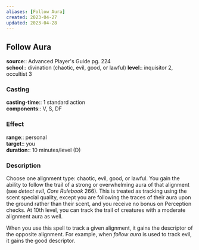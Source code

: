 ```yaml
---
aliases: [Follow Aura]
created: 2023-04-27
updated: 2023-04-28
---
```


## Follow Aura

**source**:: Advanced Player's Guide pg. 224  
**school**:: divination (chaotic, evil, good, or lawful)
**level**:: inquisitor 2, occultist 3

### Casting

**casting-time**:: 1 standard action  
**components**:: V, S, DF

### Effect

**range**:: personal  
**target**:: you  
**duration**:: 10 minutes/level (D)

### Description

Choose one alignment type: chaotic, evil, good, or lawful. You gain the ability to follow the trail of a strong or overwhelming aura of that alignment (see *detect evil*, *Core Rulebook* 266). This is treated as tracking using the scent special quality, except you are following the traces of their aura upon the ground rather than their scent, and you receive no bonus on Perception checks. At 10th level, you can track the trail of creatures with a moderate alignment aura as well.  
  
When you use this spell to track a given alignment, it gains the descriptor of the opposite alignment. For example, when *follow aura* is used to track evil, it gains the good descriptor.
